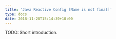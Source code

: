 ```yaml
---
title: 'Java Reactive Config [Name is not final]'
type: docs
date: 2018-11-28T15:14:39+10:00
---
```


TODO: Short introduction.
